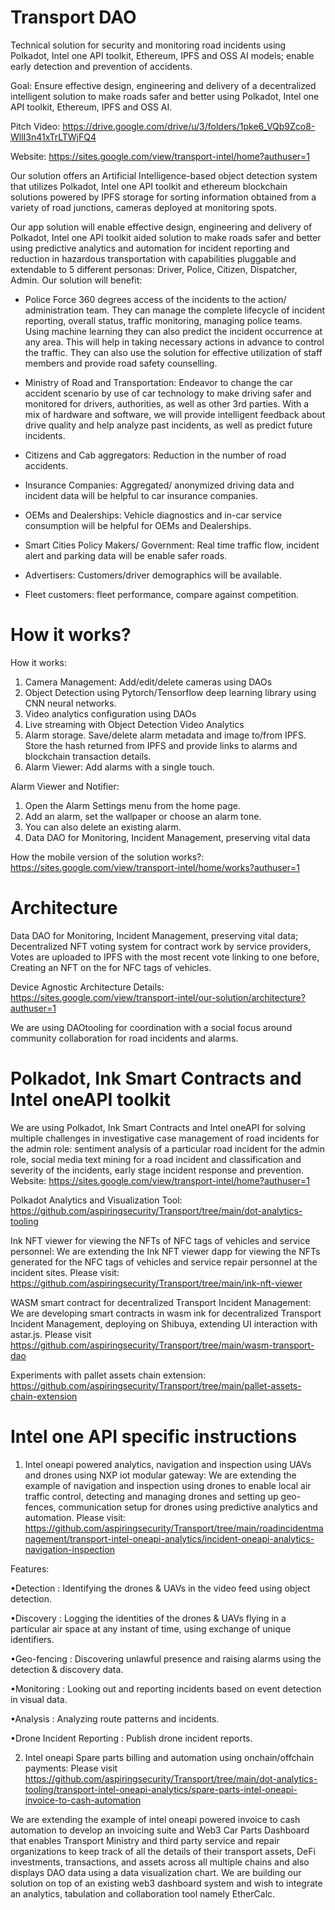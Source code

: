 # Transport DAO

Technical solution for security and monitoring road incidents using Polkadot, Intel one API toolkit, Ethereum, IPFS and OSS AI models; enable early detection and prevention of accidents.

Goal: Ensure effective design, engineering and delivery of a decentralized intelligent solution to make roads safer and better using Polkadot, Intel one API toolkit, Ethereum, IPFS and OSS AI.

Pitch Video: https://drive.google.com/drive/u/3/folders/1pke6_VQb9Zco8-WllI3n41xTrLTWjFQ4

Website: https://sites.google.com/view/transport-intel/home?authuser=1


Our solution offers an Artificial Intelligence-based object detection system that utilizes Polkadot, Intel one API toolkit and ethereum blockchain solutions powered by IPFS storage for sorting information obtained from a variety of road junctions, cameras deployed at monitoring spots.

Our app solution will enable effective design, engineering and delivery of  Polkadot, Intel one API toolkit aided solution to make roads safer and better using predictive analytics and automation for incident reporting and reduction in hazardous transportation with capabilities pluggable and extendable to 5 different personas: Driver, Police, Citizen, Dispatcher, Admin. Our solution will benefit: 

- Police Force 
360 degrees access of the incidents to the action/ administration team. They can manage the complete lifecycle of incident reporting, overall status, traffic monitoring, managing police teams. Using machine learning they can also predict the incident occurrence at any area. This will help in taking necessary actions in advance to control the traffic. They can also use the solution for effective utilization of staff members and provide road safety counselling.

- Ministry of Road and Transportation: Endeavor to change the car accident scenario by use of car technology to make driving safer and monitored for drivers, authorities, as well as other 3rd parties. With a mix of hardware and software, we will provide intelligent feedback about drive quality and help analyze past incidents, as well as predict future incidents.

- Citizens and Cab aggregators: Reduction in the number of road accidents.

- Insurance Companies: Aggregated/ anonymized driving data and incident data will be helpful to car insurance companies.

- OEMs and Dealerships: Vehicle diagnostics and in-car service consumption will be helpful for OEMs and Dealerships.

- Smart Cities Policy Makers/ Government: Real time traffic flow, incident alert and parking data will be enable safer roads.

- Advertisers: Customers/driver demographics will be available.

- Fleet customers: fleet performance, compare against competition.


# How it works?

How it works:
1. Camera Management: Add/edit/delete cameras using DAOs
2. Object Detection using Pytorch/Tensorflow deep learning library using CNN neural networks.
3.  Video analytics configuration using DAOs
4. Live streaming with Object Detection Video Analytics
5. Alarm storage. Save/delete alarm metadata and image to/from IPFS. Store the hash returned from IPFS and provide links to alarms and blockchain transaction details.
6. Alarm Viewer: Add alarms with a single touch.

Alarm Viewer and Notifier:

1. Open the Alarm Settings menu from the home page.
2. Add an alarm, set the wallpaper or choose an alarm tone.
3. You can also delete an existing alarm.
4. Data DAO for Monitoring, Incident Management, preserving vital data

How the mobile version of the solution works?: https://sites.google.com/view/transport-intel/home/works?authuser=1


# Architecture

Data DAO for Monitoring, Incident Management, preserving vital data;  Decentralized NFT voting system for contract work by service providers, Votes are uploaded to IPFS with the most recent vote linking to one before, Creating an NFT on the for NFC tags of vehicles.

Device Agnostic Architecture Details: https://sites.google.com/view/transport-intel/our-solution/architecture?authuser=1

We are using DAOtooling for coordination with a social focus around community collaboration for road incidents and alarms.


# Polkadot, Ink Smart Contracts and Intel oneAPI toolkit 

We are using Polkadot, Ink Smart Contracts and Intel oneAPI for solving multiple challenges in investigative case management of road incidents for the admin role: sentiment analysis of a particular road incident for the admin role, social media text mining for a road incident and classification and severity of the incidents, early stage incident response and prevention.   Website: https://sites.google.com/view/transport-intel/home?authuser=1

Polkadot Analytics and Visualization Tool: https://github.com/aspiringsecurity/Transport/tree/main/dot-analytics-tooling

Ink NFT viewer for viewing the NFTs of NFC tags of vehicles and service personnel: We are extending the Ink NFT viewer dapp for viewing the NFTs generated for the NFC tags of vehicles and service repair personnel at the incident sites. Please visit: https://github.com/aspiringsecurity/Transport/tree/main/ink-nft-viewer

WASM smart contract for decentralized Transport Incident Management: We are developing smart contracts in wasm ink for decentralized Transport Incident Management, deploying on Shibuya, extending UI interaction with astar.js. Please visit https://github.com/aspiringsecurity/Transport/tree/main/wasm-transport-dao

Experiments with pallet assets chain extension: https://github.com/aspiringsecurity/Transport/tree/main/pallet-assets-chain-extension


# Intel one API specific instructions

1. Intel oneapi powered analytics, navigation and inspection using UAVs and drones using NXP iot modular gateway: We are extending the example of navigation and inspection using drones to enable local air traffic control,  detecting and managing drones and setting up geo-fences, communication setup for drones using predictive analytics and automation. Please visit: https://github.com/aspiringsecurity/Transport/tree/main/roadincidentmanagement/transport-intel-oneapi-analytics/incident-oneapi-analytics-navigation-inspection 

Features:

•Detection : Identifying the drones & UAVs in the video feed using object detection.

•Discovery : Logging the identities of the drones & UAVs flying in a particular air space at any instant of time, using exchange of unique identifiers. 

•Geo-fencing : Discovering unlawful presence and raising alarms using the detection & discovery data.

•Monitoring : Looking out and reporting incidents based on event detection in visual data.

•Analysis : Analyzing route patterns and incidents.     

•Drone Incident Reporting : Publish drone incident reports.

2. Intel oneapi Spare parts billing and automation using onchain/offchain payments: Please visit https://github.com/aspiringsecurity/Transport/tree/main/dot-analytics-tooling/transport-intel-oneapi-analytics/spare-parts-intel-oneapi-invoice-to-cash-automation

We are extending the example of intel oneapi powered invoice to cash automation to develop an invoicing suite and Web3 Car Parts Dashboard that enables Transport Ministry and third party service and repair organizations to keep track of all the details of their transport assets, DeFi investments, transactions, and assets across all multiple chains and also displays DAO data using a data visualization chart. We are building our solution on top of an existing web3 dashboard system and wish to integrate an analytics, tabulation and collaboration tool namely EtherCalc.
